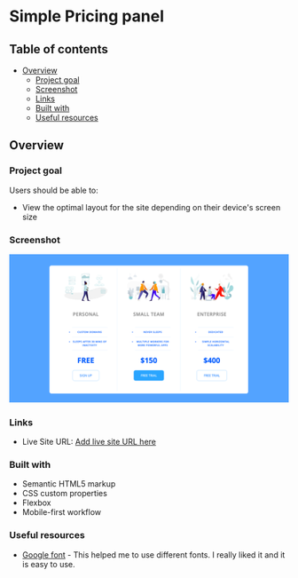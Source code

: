 # Simple Pricing panel


## Table of contents

- [Overview](#overview)
  - [Project goal](#project-goal)
  - [Screenshot](#screenshot)
  - [Links](#links)
  - [Built with](#built-with)
  - [Useful resources](#useful-resources)



## Overview

### Project goal

Users should be able to:

- View the optimal layout for the site depending on their device's screen size

### Screenshot

![](icons/screenshot.png)


### Links

- Live Site URL: [Add live site URL here](https://ahmedtakeshy.github.io/Pricing-Panel/)

### Built with

- Semantic HTML5 markup
- CSS custom properties
- Flexbox
- Mobile-first workflow


### Useful resources

- [Google font](https://fonts.google.com/) - This helped me to use different fonts. I really liked it and it is easy to use.

